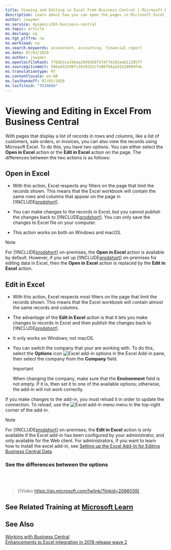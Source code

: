 ```yaml
---
title: Viewing and Editing in Excel From Business Central | Microsoft Docs
description: Learn about how you can open the pages in Microsoft Excel from Business Central for better data analysis.
author: jswymer
ms.service: dynamics365-business-central
ms.topic: article
ms.devlang: na
ms.tgt_pltfrm: na
ms.workload: na
ms.search.keywords: accountant, accounting, financial report
ms.date: 07/03/2020
ms.author: jswymer
ms.openlocfilehash: f782b3ce19baa29d9268f3fdf742d2aa6112957f
ms.sourcegitcommit: 506a433298fc3629231cfa98f64a2d1428094fde
ms.translationtype: HT
ms.contentlocale: en-GB
ms.lasthandoff: 07/03/2020
ms.locfileid: "3534604"
---
```

# <a name="viewing-and-editing-in-excel-from-business-central"></a>Viewing and Editing in Excel From Business Central

With pages that display a list of records in rows and columns, like a list of customers, sale orders, or invoices, you can also view the records using Microsoft Excel. To do this, you have two options. You can either select the **Open in Excel** action or the **Edit in Excel** action on the page. The differences between the two actions is as follows:  

## <a name="open-in-excel"></a>Open in Excel

- With this action, Excel respects any filters on the page that limit the records shown. This means that the Excel workbook will contain the same rows and columns that appear on the page in [!INCLUDE[prodshort](includes/prodshort.md)].

- You can make changes to the records in Excel, but you cannot publish the changes back to [!INCLUDE[prodshort](includes/prodshort.md)]. You can only save the changes to Excel file on your computer.

- This action works on both on Windows and macOS.

> [!NOTE]
> For [!INCLUDE[prodshort](includes/prodshort.md)] on-premises, the **Open in Excel** action is available by default. However, if you set up [!INCLUDE[prodshort](includes/prodshort.md)] on-premises for editing data in Excel, then the **Open in Excel** action is replaced by the **Edit in Excel** action.

## <a name="edit-in-excel"></a>Edit in Excel

- With this action, Excel respects most filters on the page that limit the records shown. This means that the Excel workbook will contain almost the same records and columns.

- The advantage of the **Edit in Excel** action is that it lets you make changes to records in Excel and then publish the changes back to [!INCLUDE[prodshort](includes/prodshort.md)].

- It only works on Windows; not macOS.

- You can switch the company that your are working with. To do this, select the **Options** icon ![Excel add-in options](media/cogwheel.png "Excel add-in options") in the Excel Add-in pane, then select the company from the **Company** field.  

    > [!IMPORTANT]
    > When changing the company, make sure that the **Environment** field is not empty. If it is, then set it to one of the available options; otherwise, the add-in will not work correctly.  

If you make changes to the add-in, you must reload it in order to update the connection. To reload, use the ![Excel add-in menu](media/excel-addin-menu.png "Excel add-in menu") menu in the top-right corner of the add-in.

> [!NOTE]
> For [!INCLUDE[prodshort](includes/prodshort.md)] on-premises, the **Edit in Excel** action is only available if the Excel add-in has been configured by your administrator, and only available for the Web client. For administrators, if you want to learn how to install the excel add-in, see [Setting up the Excel Add-In for Editing Business Central Data](/dynamics365/business-central/dev-itpro/administration/configuring-excel-addin).

### <a name="see-the-differences-between-the-options"></a>See the differences between the options
<br><br>  

> [!Video https://go.microsoft.com/fwlink/?linkid=2086039]

## <a name="see-related-training-at-microsoft-learn"></a>See Related Training at [Microsoft Learn](/learn/modules/configure-powerbi-excel-dynamics-365-business-central/index)

## <a name="see-also"></a>See Also

[Working with Business Central](ui-work-product.md)  
[Enhancements to Excel integration in 2019 release wave 2](/dynamics365-release-plan/2019wave2/dynamics365-business-central/enhancements-excel-integration)  
